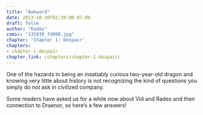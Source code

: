 ```yaml
---
title: "Awkward"
date: 2013-10-30T02:39:00-07:00
draft: false
author: "Rades"
comic: "131030_fd008.jpg"
chapter: 'Chapter 1: Despair'
chapters:
- chapter-1-despair
chapter_link: /chapters/chapter-1-despair/
---
```


One of the hazards in being an insatiably curious two-year-old dragon and knowing very little about history is not recognizing the kind of questions you simply do not ask in civilized company.


Some readers have asked us for a while now about Vid and Rades and their connection to Draenor, so here’s a few answers!

